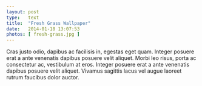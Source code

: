 ```yaml
---
layout: post
type:   text
title:  "Fresh Grass Wallpaper"
date:   2014-01-18 13:07:53
photos: [ fresh-grass.jpg ]
---
```


Cras justo odio, dapibus ac facilisis in, egestas eget quam. Integer posuere erat a ante venenatis dapibus posuere velit aliquet. Morbi leo risus, porta ac consectetur ac, vestibulum at eros. Integer posuere erat a ante venenatis dapibus posuere velit aliquet. Vivamus sagittis lacus vel augue laoreet rutrum faucibus dolor auctor.